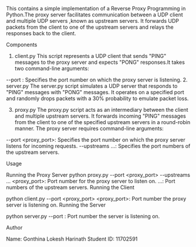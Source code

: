 This contains a simple implementation of a Reverse Proxy Programming in Python.The proxy server facilitates communication between a UDP client and multiple UDP servers
,known as upstream servers. It forwards UDP packets from the client to one of the upstream servers and relays the responses back to the client.

Components

1. client.py
This script represents a UDP client that sends "PING" messages to the proxy server and expects "PONG" responses.It takes two command-line arguments:

--port <port>: Specifies the port number on which the proxy server is listening.
2. server.py
The server.py script simulates a UDP server that responds to "PING" messages with "PONG" messages.
It operates on a specified port and randomly drops packets with a 30% probability to emulate packet loss.

3. proxy.py
The proxy.py script acts as an intermediary between the client and multiple upstream servers.
It forwards incoming "PING" messages from the client to one of the specified upstream servers in a round-robin manner.
The proxy server requires command-line arguments:

--port <proxy_port>: Specifies the port number on which the proxy server listens for incoming requests.
--upstreams <port1> <port2> ...: Specifies the port numbers of the upstream servers.

Usage

Running the Proxy Server
python proxy.py --port <proxy_port> --upstreams <port1> <port2> ...
<proxy_port>: Port number for the proxy server to listen on.
<port1> <port2> ...: Port numbers of the upstream servers.
Running the Client

python client.py --port <proxy_port>
<proxy_port>: Port number the proxy server is listening on.
Running the Server

python server.py --port <port>
<port>: Port number the server is listening on.

Author

Name: Gonthina Lokesh Harinath
Student ID: 11702591
